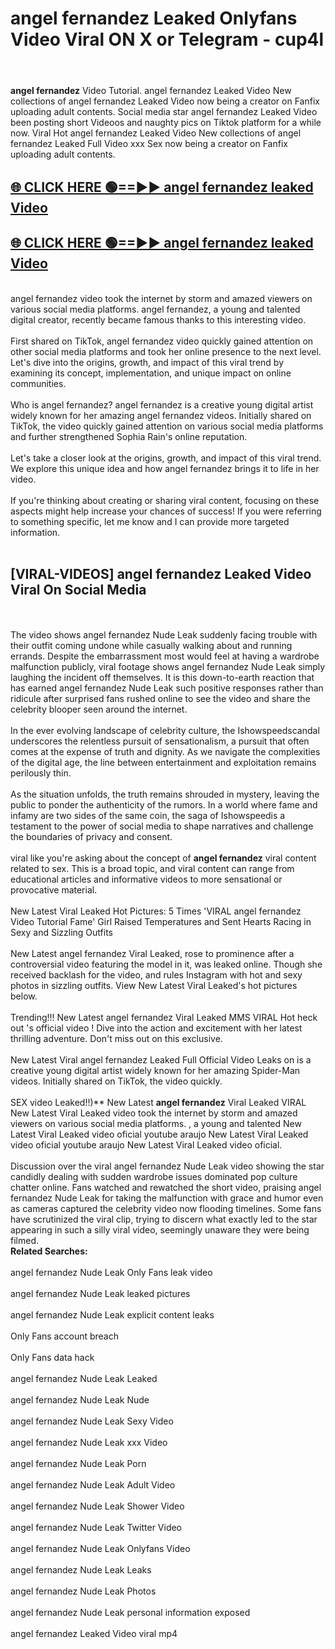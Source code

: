 <h1> angel fernandez Leaked Onlyfans Video Viral ON X or Telegram - cup4l </h1>

# 
<br>
<strong>angel fernandez</strong> Video Tutorial. angel fernandez Leaked Video New collections of  angel fernandez Leaked Video now being a creator on Fanfix uploading adult contents. Social media star angel fernandez Leaked Video been posting short Videoos and naughty pics on Tiktok platform for a while now. Viral Hot angel fernandez Leaked Video New collections of angel fernandez Leaked Full Video xxx Sex now being a creator on Fanfix uploading adult contents.
<br>

## [🌐 CLICK HERE 🟢==►► angel fernandez leaked Video ](https://onlyclips.site?title=angel_fernandez&ref=git)


## [🌐 CLICK HERE 🟢==►► angel fernandez leaked Video ](https://onlyclips.site?title=angel_fernandez&ref=git)

<br>
angel fernandez video took the internet by storm and amazed viewers on various social media platforms. angel fernandez, a young and talented digital creator, recently became famous thanks to this interesting video.
<br><br>
First shared on TikTok, angel fernandez video quickly gained attention on other social media platforms and took her online presence to the next level. Let's dive into the origins, growth, and impact of this viral trend by examining its concept, implementation, and unique impact on online communities.
<br><br>
Who is angel fernandez? angel fernandez is a creative young digital artist widely known for her amazing angel fernandez videos. Initially shared on TikTok, the video quickly gained attention on various social media platforms and further strengthened Sophia Rain's online reputation.
<br><br>
Let's take a closer look at the origins, growth, and impact of this viral trend. We explore this unique idea and how angel fernandez brings it to life in her video.
<br><br>
If you're thinking about creating or sharing viral content, focusing on these aspects might help increase your chances of success! If you were referring to something specific, let me know and I can provide more targeted information.
<br><br>
<h2>[VIRAL-VIDEOS] angel fernandez Leaked Video Viral On Social Media</h2>
<br><br>
The video shows angel fernandez Nude Leak suddenly facing trouble with their outfit coming undone while casually walking about and running errands. Despite the embarrassment most would feel at having a wardrobe malfunction publicly, viral footage shows angel fernandez Nude Leak simply laughing the incident off themselves. It is this down-to-earth reaction that has earned angel fernandez Nude Leak such positive responses rather than ridicule after surprised fans rushed online to see the video and share the celebrity blooper seen around the internet.
<br><br>
In the ever evolving landscape of celebrity culture, the Ishowspeedscandal underscores the relentless pursuit of sensationalism, a pursuit that often comes at the expense of truth and dignity. As we navigate the complexities of the digital age, the line between entertainment and exploitation remains perilously thin.
<br><br>
As the situation unfolds, the truth remains shrouded in mystery, leaving the public to ponder the authenticity of the rumors. In a world where fame and infamy are two sides of the same coin, the saga of Ishowspeedis a testament to the power of social media to shape narratives and challenge the boundaries of privacy and consent.
<br><br>
viral like you're asking about the concept of <strong>angel fernandez</strong> viral content related to sex. This is a broad topic, and viral content can range from educational articles and informative videos to more sensational or provocative material.
<br><br>
New Latest Viral Leaked Hot Pictures: 5 Times 'VIRAL angel fernandez Video Tutorial Fame' Girl Raised Temperatures and Sent Hearts Racing in Sexy and Sizzling Outfits
<br><br>
New Latest angel fernandez Viral Leaked, rose to prominence after a controversial video featuring the model in it, was leaked online. Though she received backlash for the video, and rules Instagram with hot and sexy photos in sizzling outfits. View New Latest Viral Leaked's hot pictures below.
<br><br>
Trending!!! New Latest angel fernandez Viral Leaked MMS VIRAL Hot heck out 's official video ! Dive into the action and excitement with her latest thrilling adventure. Don't miss out on this exclusive.
<br><br>
New Latest Viral angel fernandez Leaked Full Official Video Leaks on  is a creative young digital artist widely known for her amazing Spider-Man videos. Initially shared on TikTok, the video quickly.
<br><br>
SEX video Leaked!!)** New Latest <strong>angel fernandez</strong> Viral Leaked VIRAL New Latest Viral Leaked video took the internet by storm and amazed viewers on various social media platforms. , a young and talented New Latest Viral Leaked video oficial youtube araujo New Latest Viral Leaked video oficial youtube araujo New Latest Viral Leaked video oficial.
<br><br>
Discussion over the viral angel fernandez Nude Leak video showing the star candidly dealing with sudden wardrobe issues dominated pop culture chatter online. Fans watched and rewatched the short video, praising angel fernandez Nude Leak for taking the malfunction with grace and humor even as cameras captured the celebrity video now flooding timelines. Some fans have scrutinized the viral clip, trying to discern what exactly led to the star appearing in such a silly viral video, seemingly unaware they were being filmed.
<br>
<strong>Related Searches:</strong>
<br><br>
angel fernandez Nude Leak Only Fans leak video
<br><br>
angel fernandez Nude Leak leaked pictures
<br><br>
angel fernandez Nude Leak explicit content leaks
<br><br>
Only Fans account breach
<br><br>
Only Fans data hack
<br><br>
angel fernandez Nude Leak Leaked
<br><br>
angel fernandez Nude Leak Nude
<br><br>
angel fernandez Nude Leak Sexy Video
<br><br>
angel fernandez Nude Leak xxx Video
<br><br>
angel fernandez Nude Leak Porn
<br><br>
angel fernandez Nude Leak Adult Video
<br><br>
angel fernandez Nude Leak Shower Video
<br><br>
angel fernandez Nude Leak Twitter Video
<br><br>
angel fernandez Nude Leak Onlyfans Video
<br><br>
angel fernandez Nude Leak Leaks
<br><br>
angel fernandez Nude Leak Photos
<br><br>
angel fernandez Nude Leak personal information exposed
<br><br>
angel fernandez Leaked Video viral mp4